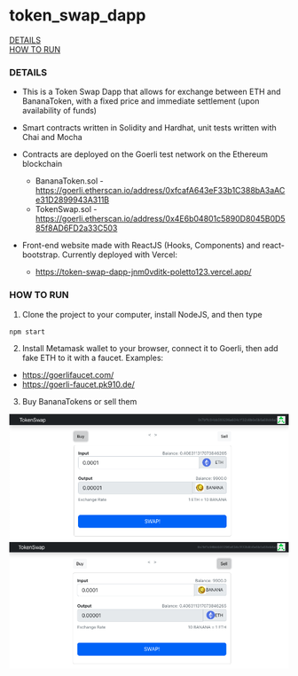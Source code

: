 # token_swap_dapp

[DETAILS](#details)   
[HOW TO RUN](#how-to-run)   

### **DETAILS**

- This is a Token Swap Dapp that allows for exchange between ETH and BananaToken, with a fixed price and immediate settlement (upon availability of funds)

- Smart contracts written in Solidity and Hardhat, unit tests written with Chai and Mocha

- Contracts are deployed on the Goerli test network on the Ethereum blockchain
    - BananaToken.sol - https://goerli.etherscan.io/address/0xfcafA643eF33b1C388bA3aACe31D2899943A311B
    - TokenSwap.sol - https://goerli.etherscan.io/address/0x4E6b04801c5890D8045B0D585f8AD6FD2a33C503

- Front-end website made with ReactJS (Hooks, Components) and react-bootstrap. Currently deployed with Vercel:
  - https://token-swap-dapp-jnm0vditk-poletto123.vercel.app/

### **HOW TO RUN**

1. Clone the project to your computer, install NodeJS, and then type

```
npm start
```

2. Install Metamask wallet to your browser, connect it to Goerli, then add fake ETH to it with a faucet. Examples:

- https://goerlifaucet.com/
- https://goerli-faucet.pk910.de/

3. Buy BananaTokens or sell them

![Screenshot1](screenshot1.png)
![Screenshot2](screenshot2.png)
